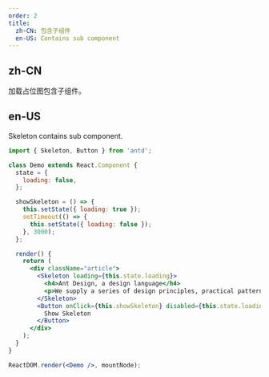 ```yaml
---
order: 2
title:
  zh-CN: 包含子组件
  en-US: Contains sub component
---
```


## zh-CN

加载占位图包含子组件。

## en-US

Skeleton contains sub component.

````jsx
import { Skeleton, Button } from 'antd';

class Demo extends React.Component {
  state = {
    loading: false,
  };

  showSkeleton = () => {
    this.setState({ loading: true });
    setTimeout(() => {
      this.setState({ loading: false });
    }, 3000);
  };

  render() {
    return (
      <div className="article">
        <Skeleton loading={this.state.loading}>
          <h4>Ant Design, a design language</h4>
          <p>We supply a series of design principles, practical patterns and high quality design resources (Sketch and Axure), to help people create their product prototypes beautifully and efficiently.</p>
        </Skeleton>
        <Button onClick={this.showSkeleton} disabled={this.state.loading}>
          Show Skeleton
        </Button>
      </div>
    );
  }
}

ReactDOM.render(<Demo />, mountNode);
````

<style>
.article h4 {
  margin-bottom: 16px;
}
.article button {
  margin-top: 16px;
}
</style>
